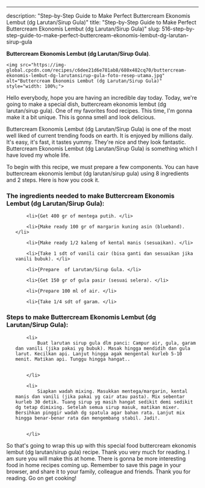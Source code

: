 ---
description: "Step-by-Step Guide to Make Perfect Buttercream Ekonomis Lembut (dg Larutan/Sirup Gula)"
title: "Step-by-Step Guide to Make Perfect Buttercream Ekonomis Lembut (dg Larutan/Sirup Gula)"
slug: 516-step-by-step-guide-to-make-perfect-buttercream-ekonomis-lembut-dg-larutan-sirup-gula

<p>
	<strong>Buttercream Ekonomis Lembut (dg Larutan/Sirup Gula)</strong>. 
	
</p>
<p>
	
	<img src="https://img-global.cpcdn.com/recipes/c6dee21d6e781ab8/680x482cq70/buttercream-ekonomis-lembut-dg-larutansirup-gula-foto-resep-utama.jpg" alt="Buttercream Ekonomis Lembut (dg Larutan/Sirup Gula)" style="width: 100%;">
	
	
</p>
<p>
	Hello everybody, hope you are having an incredible day today. Today, we're going to make a special dish, buttercream ekonomis lembut (dg larutan/sirup gula). One of my favorites food recipes. This time, I'm gonna make it a bit unique. This is gonna smell and look delicious.
</p>
	
<p>
	Buttercream Ekonomis Lembut (dg Larutan/Sirup Gula) is one of the most well liked of current trending foods on earth. It is enjoyed by millions daily. It's easy, it's fast, it tastes yummy. They're nice and they look fantastic. Buttercream Ekonomis Lembut (dg Larutan/Sirup Gula) is something which I have loved my whole life.
</p>
<p>
	
</p>

<p>
To begin with this recipe, we must prepare a few components. You can have buttercream ekonomis lembut (dg larutan/sirup gula) using 8 ingredients and 2 steps. Here is how you cook it.
</p>

<h3>The ingredients needed to make Buttercream Ekonomis Lembut (dg Larutan/Sirup Gula):</h3>

<ol>
	
		<li>{Get 400 gr of mentega putih. </li>
	
		<li>{Make ready 100 gr of margarin kuning asin (blueband). </li>
	
		<li>{Make ready 1/2 kaleng of kental manis (sesuaikan). </li>
	
		<li>{Take 1 sdt of vanili cair (bisa ganti dan sesuaikan jika vanili bubuk). </li>
	
		<li>{Prepare  of Larutan/Sirup Gula. </li>
	
		<li>{Get 150 gr of gula pasir (sesuai selera). </li>
	
		<li>{Prepare 100 ml of air. </li>
	
		<li>{Take 1/4 sdt of garam. </li>
	
</ol>
<p>
	
</p>

<h3>Steps to make Buttercream Ekonomis Lembut (dg Larutan/Sirup Gula):</h3>

<ol>
	
		<li>
			Buat larutan sirup gula dlm panci: Campur air, gula, garam dan vanili (jika pakai yg bubuk). Masak hingga mendidih dan gula larut. Kecilkan api. Lanjut hingga agak mengental kurleb 5-10 menit. Matikan api. Tunggu hingga hangat..
			
			
		</li>
	
		<li>
			Siapkan wadah mixing. Masukkan mentega/margarin, kental manis dan vanili (jika pakai yg cair atau pasta). Mix sebentar kurleb 30 detik. Tuang sirup yg masih hangat sedikit demi sedikit dg tetap dimixing. Setelah semua sirup masuk, matikan mixer. Bersihkan pinggir wadah dg spatula agar bahan rata. Lanjut mix hingga benar-benar rata dan mengembang stabil. Jadi!.
			
			
		</li>
	
</ol>

<p>
	
</p>

<p>
	So that's going to wrap this up with this special food buttercream ekonomis lembut (dg larutan/sirup gula) recipe. Thank you very much for reading. I am sure you will make this at home. There is gonna be more interesting food in home recipes coming up. Remember to save this page in your browser, and share it to your family, colleague and friends. Thank you for reading. Go on get cooking!
</p>
